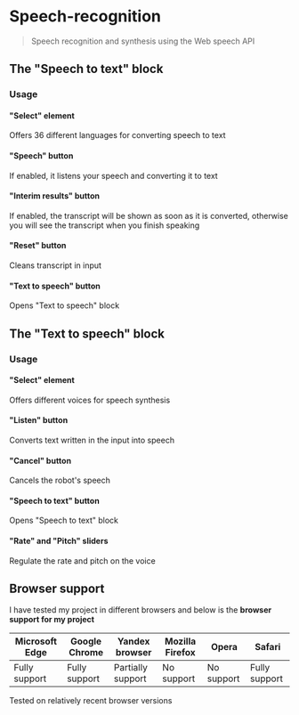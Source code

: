 # Speech-recognition

> Speech recognition and synthesis using the Web speech API

## The "Speech to text" block

### Usage

#### "Select" element

Offers 36 different languages for converting speech to text

#### "Speech" button

If enabled, it listens your speech and converting it to text

#### "Interim results" button

If enabled, the transcript will be shown as soon as it is converted, otherwise you will see the transcript when you finish speaking

#### "Reset" button

Cleans transcript in input

#### "Text to speech" button

Opens "Text to speech" block

## The "Text to speech" block

### Usage

#### "Select" element

Offers different voices for speech synthesis

#### "Listen" button

Converts text written in the input into speech

#### "Cancel" button

Cancels the robot's speech

#### "Speech to text" button

Opens "Speech to text" block

#### "Rate" and "Pitch" sliders

Regulate the rate and pitch on the voice

## Browser support

I have tested my project in different browsers and below is the __browser support for my project__

| Microsoft Edge | Google Chrome | Yandex browser | Mozilla Firefox  | Opera | Safari |
|------|------|------|------|------|------|
| Fully support | Fully support | Partially support | No support | No support | Fully support |

Tested on relatively recent browser versions

